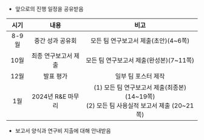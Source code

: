 - 앞으로의 진행 일정을 공유받음

|  시기  |      내용       |                                비고                                 |
| :--: | :-----------: | :---------------------------------------------------------------: |
| 8-9월 |   중간 성과 공유회   |                      모든 팀 연구보고서 제출(초안)(4~6쪽)                      |
| 10월  |  최종 연구보고서 제출  |                     모든 팀 연구보고서 제출(완성본)(7~11쪽)                     |
| 12월  |     발표 평가     |                            일부 팀 포스터 제작                            |
|  1월  | 2024년 R&E 마무리 | (1) 모든 팀 연구보고서 제출(최종본) (14~19쪽)<br> (2) 모든 팀 사용실적 보고서 제출 (20~21쪽) |

- 보고서 양식과 연구비 지출에 대해 안내받음